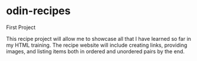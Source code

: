 # odin-recipes
First Project

<p> This recipe project will allow me to showcase all that I have 
learned so far in my HTML training. The recipe website will include 
creating links, providing images, and listing items both in ordered 
and unordered pairs by the end.